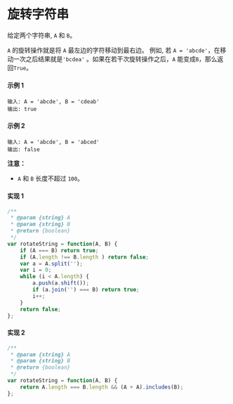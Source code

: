 # 旋转字符串

给定两个字符串, `A` 和 `B`。

`A` 的旋转操作就是将 `A` 最左边的字符移动到最右边。 例如, 若 `A = 'abcde'`，在移动一次之后结果就是`'bcdea'` 。如果在若干次旋转操作之后，`A` 能变成`B`，那么返回`True`。

#### 示例 1

```
输入: A = 'abcde', B = 'cdeab'
输出: true
```

#### 示例 2

```
输入: A = 'abcde', B = 'abced'
输出: false
```

**注意：**

+ `A` 和 `B` 长度不超过 `100`。

#### 实现 1

```js
/**
 * @param {string} A
 * @param {string} B
 * @return {boolean}
 */
var rotateString = function(A, B) {
    if (A === B) return true;
    if (A.length !== B.length ) return false;
    var a = A.split('');
    var i = 0;
    while (i < A.length) {
        a.push(a.shift());
        if (a.join('') === B) return true;
        i++;
    }
    return false;
};
```

#### 实现 2

```js
/**
 * @param {string} A
 * @param {string} B
 * @return {boolean}
 */
var rotateString = function(A, B) {
    return A.length === B.length && (A + A).includes(B);
};
```
